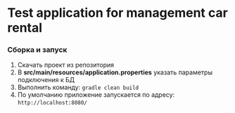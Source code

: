 # Test application for management car rental
### Сборка и запуск
1. Скачать проект из репозитория
2. В **src/main/resources/application.properties** указать параметры подключения к БД
3. Выполнить команду: `gradle clean build`
4. По умолчанию приложение запускается по адресу: `http://localhost:8080/`
